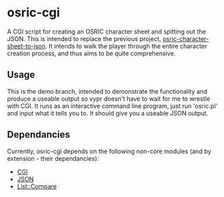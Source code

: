 osric-cgi
=========

A CGI script for creating an OSRIC character sheet and spitting out the JSON.
This is intended to replace the previous project,
[osric-character-sheet-to-json](https://github.com/kirbyman62/osric-character-sheet-to-json).
It intends to walk the player through the entire character creation process,
and thus aims to be quite comprehensive.

Usage
-----

This is the demo branch, intended to demonstrate the functionality and produce
a useable output so vypr doesn't have to wait for me to wrestle with CGI. It
runs as an interactive command line program, just run 'osric.pl' and input what
it tells you to. It should give you a useable JSON output.

Dependancies
------------

Currently, osric-cgi depends on the following non-core modules (and by
extension - their dependancies):

* [CGI](http://search.cpan.org/~lds/CGI.pm-3.43/CGI.pm)
* [JSON](http://search.cpan.org/~makamaka/JSON-2.90/lib/JSON.pm)
* [List::Compare](http://search.cpan.org/~jkeenan/List-Compare-0.46/lib/List/Compare.pm)

